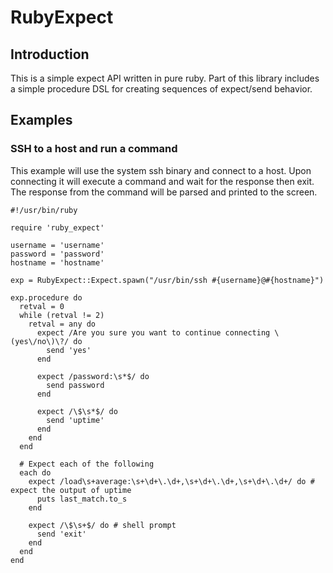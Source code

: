 RubyExpect
==========

Introduction
------------

This is a simple expect API written in pure ruby. Part of this library includes a simple procedure DSL
for creating sequences of expect/send behavior.

Examples
--------

### SSH to a host and run a command
This example will use the system ssh binary and connect to a host.  Upon connecting it will
execute a command and wait for the response then exit.  The response from the command will be
parsed and printed to the screen.

    #!/usr/bin/ruby
    
    require 'ruby_expect'
    
    username = 'username'
    password = 'password'
    hostname = 'hostname'
    
    exp = RubyExpect::Expect.spawn("/usr/bin/ssh #{username}@#{hostname}")
    
    exp.procedure do
      retval = 0
      while (retval != 2)
        retval = any do
          expect /Are you sure you want to continue connecting \(yes\/no\)\?/ do
            send 'yes'
          end
    
          expect /password:\s*$/ do
            send password
          end
    
          expect /\$\s*$/ do
            send 'uptime'
          end
        end
      end
    
      # Expect each of the following
      each do
        expect /load\s+average:\s+\d+\.\d+,\s+\d+\.\d+,\s+\d+\.\d+/ do # expect the output of uptime
          puts last_match.to_s
        end
    
        expect /\$\s+$/ do # shell prompt
          send 'exit'
        end
      end
    end

